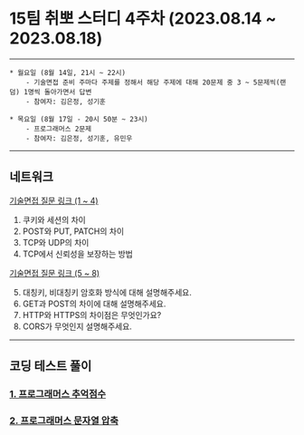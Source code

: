 
# 15팀 취뽀 스터디 4주차 (2023.08.14 ~ 2023.08.18)

---
    * 월요일 (8월 14일, 21시 ~ 22시)
        - 기술면접 준비 주마다 주제를 정해서 해당 주제에 대해 20문제 중 3 ~ 5문제씩(랜덤) 1명씩 돌아가면서 답변
        - 참여자: 김은정, 성기훈

    * 목요일 (8월 17일 - 20시 50분 ~ 23시)
        - 프로그래머스 2문제
        - 참여자: 김은정, 성기훈, 유민우
---

## 네트워크
   <a href = "https://github.com/VSFe/Tech-Interview/blob/main/03-NETWORK.md">기술면접 질문 링크 (1 ~ 4)</a> <br>
   
   1. 쿠키와 세션의 차이
   2. POST와 PUT, PATCH의 차이
   3. TCP와 UDP의 차이
   4. TCP에서 신뢰성을 보장하는 방법

   <a href = "https://dev-coco.tistory.com/161">기술면접 질문 링크 (5 ~ 8)</a><br>
   
   5. 대칭키, 비대칭키 암호화 방식에 대해 설명해주세요.
   6. GET과 POST의 차이에 대해 설명해주세요.
   7. HTTP와 HTTPS의 차이점은 무엇인가요?
   8. CORS가 무엇인지 설명해주세요.<br>

---
## 코딩 테스트 풀이

### <a href = "https://school.programmers.co.kr/learn/courses/30/lessons/176963"> 1. 프로그래머스 추억점수 </a><br>

### <a href = "https://school.programmers.co.kr/learn/courses/30/lessons/60057"> 2. 프로그래머스 문자열 압축 </a><br>


